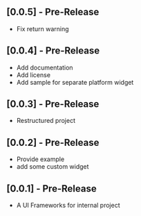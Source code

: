 
## [0.0.5] - Pre-Release

* Fix return warning

## [0.0.4] - Pre-Release

* Add documentation
* Add license
* Add sample for separate platform widget

## [0.0.3] - Pre-Release

* Restructured project

## [0.0.2] - Pre-Release

* Provide example
* add some custom widget 


## [0.0.1] - Pre-Release

* A UI Frameworks for internal project 
